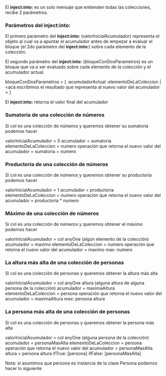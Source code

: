 El **inject:into:** es un solo mensaje que entienden todas las colecciones, recibe 2 parámetros.

### Parámetros del **inject:into:**

El primero parámetro del **inject:into:** (valorInicialAcumulador) representa el objeto al cual va a apuntar el acumulador antes de empezar a evaluar el bloque (el 2do parámetro del **inject:into:**) sobre cada elemento de la colección.

El segundo parámetro del **inject:into:** (bloqueConDosParametros) es un bloque que va a ser evaluado sobre cada elemento de la colección y el acumulador actual.

bloqueConDosParametros = \[ :acumuladorActual :elementoDeLaColeccion | <acá escribimos el resultado que representa al nuevo valor del acumulador > \]

El **inject:into:** retorna el valor final del acumulador

### Sumatoria de una colección de números

Si col es una colección de números y queremos obtener su sumatoria podemos hacer

valorInicialAcumulador = 0 acumulador = sumatoria elementoDeLaColeccion = numero operación que retorna el nuevo valor del acumulador = sumatoria + numero

### Productoria de una colección de números

Si col es una colección de números y queremos obtener su productoria podemos hacer

valorInicialAcumulador = 1 acumulador = productoria elementoDeLaColeccion = numero operación que retorna el nuevo valor del acumulador = productoria \* numero

### Máximo de una colección de números

Si col es una colección de números y queremos obtener el máximo podemos hacer

valorInicialAcumulador = col anyOne (algún elemento de la colección) acumulador = maximo elementoDeLaColeccion = numero operación que retorna el nuevo valor del acumulador = maximo max: numero

### La altura más alta de una colección de personas

Si col es una colección de personas y queremos obtener la altura más alta

valorInicialAcumulador = col anyOne altura (alguna altura de alguna persona de la colección) acumulador = maximaAltura elementoDeLaColeccion = persona operación que retorna el nuevo valor del acumulador = maximaAltura max: persona altura

### La persona más alta de una colección de personas

Si col es una colección de personas y queremos obtener la persona más alta

valorInicialAcumulador = col anyOne (alguna persona de la colección) acumulador = personaMasAlta elementoDeLaColeccion = persona operación que retorna el nuevo valor del acumulador = personaMasAlta altura &gt; persona altura ifTrue: \[persona\] ifFalse: \[personaMasAlta\]

Nota: si asumimos que persona es instancia de la clase Persona podemos hacer lo siguiente

`  `
